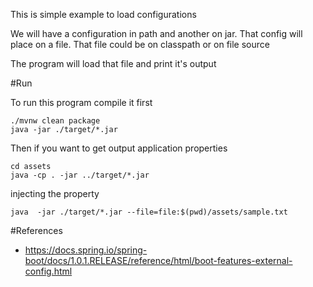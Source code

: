 This is simple example to load configurations

We will have a configuration in path and another on jar. That config will place on a file. That file could be on classpath or on file source

The program will load that file and print it's output

#Run

To run this program compile it first

```shell
./mvnw clean package
java -jar ./target/*.jar
```

Then if you want to get output application properties

```shell
cd assets
java -cp . -jar ../target/*.jar
```

injecting the property

```shell
java  -jar ./target/*.jar --file=file:$(pwd)/assets/sample.txt
```

#References 

* https://docs.spring.io/spring-boot/docs/1.0.1.RELEASE/reference/html/boot-features-external-config.html